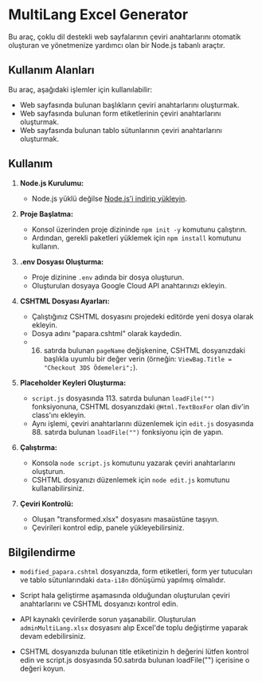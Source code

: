 # MultiLang Excel Generator

Bu araç, çoklu dil destekli web sayfalarının çeviri anahtarlarını otomatik oluşturan ve yönetmenize yardımcı olan bir Node.js tabanlı araçtır.

## Kullanım Alanları

Bu araç, aşağıdaki işlemler için kullanılabilir:

- Web sayfasında bulunan başlıkların çeviri anahtarlarını oluşturmak.
- Web sayfasında bulunan form etiketlerinin çeviri anahtarlarını oluşturmak.
- Web sayfasında bulunan tablo sütunlarının çeviri anahtarlarını oluşturmak.

## Kullanım

1. **Node.js Kurulumu:**

   - Node.js yüklü değilse [Node.js'i indirip yükleyin](https://nodejs.org/).

2. **Proje Başlatma:**

   - Konsol üzerinden proje dizininde `npm init -y` komutunu çalıştırın.
   - Ardından, gerekli paketleri yüklemek için `npm install` komutunu kullanın.

3. **.env Dosyası Oluşturma:**

   - Proje dizinine `.env` adında bir dosya oluşturun.
   - Oluşturulan dosyaya Google Cloud API anahtarınızı ekleyin.

4. **CSHTML Dosyası Ayarları:**

   - Çalıştığınız CSHTML dosyasını projedeki editörde yeni dosya olarak ekleyin.
   - Dosya adını "papara.cshtml" olarak kaydedin.
   -  16. satırda bulunan `pageName` değişkenine, CSHTML dosyanızdaki başlıkla uyumlu bir değer verin (örneğin: `ViewBag.Title = "Checkout 3DS Ödemeleri";`).

5. **Placeholder Keyleri Oluşturma:**

   - `script.js` dosyasında 113. satırda bulunan `loadFile("")` fonksiyonuna, CSHTML dosyanızdaki `@Html.TextBoxFor` olan div'in class'ını ekleyin.
   - Aynı işlemi, çeviri anahtarlarını düzenlemek için `edit.js` dosyasında 88. satırda bulunan `loadFile("")` fonksiyonu için de yapın.

6. **Çalıştırma:**

   - Konsola `node script.js` komutunu yazarak çeviri anahtarlarını oluşturun.
   - CSHTML dosyanızı düzenlemek için `node edit.js` komutunu kullanabilirsiniz.

7. **Çeviri Kontrolü:**
   - Oluşan "transformed.xlsx" dosyasını masaüstüne taşıyın.
   - Çevirileri kontrol edip, panele yükleyebilirsiniz.

## Bilgilendirme

- `modified_papara.cshtml` dosyanızda, form etiketleri, form yer tutucuları ve tablo sütunlarındaki `data-i18n` dönüşümü yapılmış olmalıdır.
- Script hala geliştirme aşamasında olduğundan oluşturulan çeviri anahtarlarını ve CSHTML dosyanızı kontrol edin.
- API kaynaklı çevirilerde sorun yaşanabilir. Oluşturulan `adminMultiLang.xlsx` dosyasını alıp Excel'de toplu değiştirme yaparak devam edebilirsiniz.

- CSHTML dosyanızda bulunan title etiketinizin h değerini lütfen kontrol edin ve script.js dosyasında 50.satırda bulunan loadFile("") içerisine o değeri koyun.
